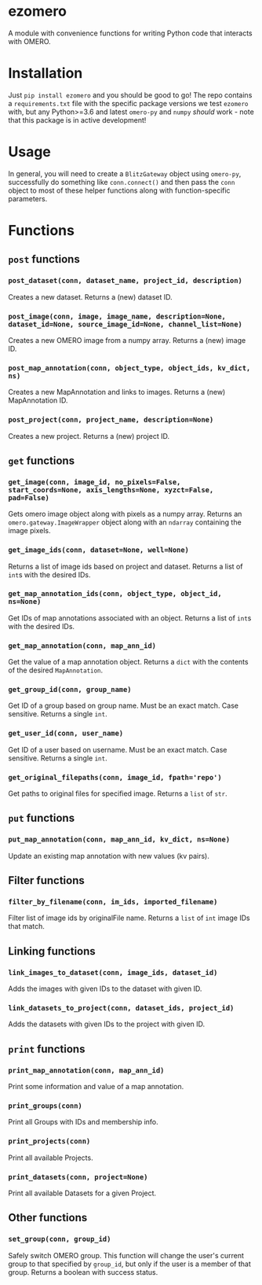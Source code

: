 # ezomero
A module with convenience functions for writing Python code that interacts with OMERO.


# Installation

Just `pip install ezomero` and you should be good to go! The repo contains a `requirements.txt` file with the specific package versions we test `ezomero` with, but any Python>=3.6 and latest `omero-py` and `numpy` _should_ work -  note that this package is in active development!

# Usage

In general, you will need to create a `BlitzGateway` object using `omero-py`, successfully do something like `conn.connect()` and then pass the `conn` object to most of these helper functions along with function-specific parameters.


# Functions

## `post` functions

### `post_dataset(conn, dataset_name, project_id, description)`

Creates a new dataset. Returns a (new) dataset ID.

### `post_image(conn, image, image_name, description=None, dataset_id=None, source_image_id=None, channel_list=None)`

Creates a new OMERO image from a numpy array. Returns a (new) image ID.

### `post_map_annotation(conn, object_type, object_ids, kv_dict, ns)`

Creates a new MapAnnotation and links to images. Returns a (new) MapAnnotation ID.

### `post_project(conn, project_name, description=None)`

Creates a new project. Returns a (new) project ID.

## `get` functions

### `get_image(conn, image_id, no_pixels=False, start_coords=None, axis_lengths=None, xyzct=False, pad=False)`

Gets omero image object along with pixels as a numpy array. Returns an `omero.gateway.ImageWrapper` object along with an `ndarray` containing the image pixels.

### `get_image_ids(conn, dataset=None, well=None)`

Returns a list of image ids based on project and dataset. Returns a list of `int`s with the desired IDs.

### `get_map_annotation_ids(conn, object_type, object_id, ns=None)`

Get IDs of map annotations associated with an object. Returns a list of `int`s with the desired IDs.

### `get_map_annotation(conn, map_ann_id)`

Get the value of a map annotation object. Returns a `dict` with the contents of the desired `MapAnnotation`.

### `get_group_id(conn, group_name)`

Get ID of a group based on group name. Must be an exact match. Case sensitive. Returns a single `int`.

### `get_user_id(conn, user_name)`

Get ID of a user based on username. Must be an exact match. Case sensitive. Returns a single `int`.

### `get_original_filepaths(conn, image_id, fpath='repo')`

Get paths to original files for specified image. Returns a `list` of `str`.

## `put` functions

### `put_map_annotation(conn, map_ann_id, kv_dict, ns=None)`

Update an existing map annotation with new values (kv pairs). 

## Filter functions

### `filter_by_filename(conn, im_ids, imported_filename)`

Filter list of image ids by originalFile name. Returns a `list` of `int` image IDs that match.

## Linking functions

### `link_images_to_dataset(conn, image_ids, dataset_id)`

Adds the images with given IDs to the dataset with given ID. 

### `link_datasets_to_project(conn, dataset_ids, project_id)`

Adds the datasets with given IDs to the project with given ID. 

## `print` functions

### `print_map_annotation(conn, map_ann_id)`

Print some information and value of a map annotation.

### `print_groups(conn)`

Print all Groups with IDs and membership info.

### `print_projects(conn)`

Print all available Projects.

### `print_datasets(conn, project=None)`

Print all available Datasets for a given Project.

## Other functions

### `set_group(conn, group_id)`

Safely switch OMERO group. This function will change the user's current group to that specified by `group_id`, but only if the user is a member of that group. Returns a boolean with success status.